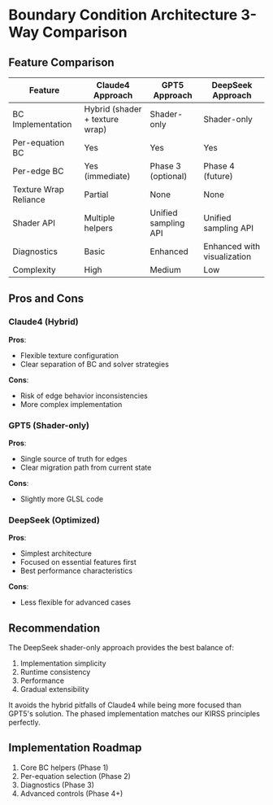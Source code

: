# Boundary Condition Architecture 3-Way Comparison

## Feature Comparison

| Feature               | Claude4 Approach | GPT5 Approach | DeepSeek Approach |
|-----------------------|------------------|---------------|-------------------|
| BC Implementation     | Hybrid (shader + texture wrap) | Shader-only | Shader-only |
| Per-equation BC       | Yes | Yes | Yes |
| Per-edge BC           | Yes (immediate) | Phase 3 (optional) | Phase 4 (future) |
| Texture Wrap Reliance | Partial | None | None |
| Shader API            | Multiple helpers | Unified sampling API | Unified sampling API |
| Diagnostics           | Basic | Enhanced | Enhanced with visualization |
| Complexity            | High | Medium | Low |

## Pros and Cons

### Claude4 (Hybrid)
**Pros**:
- Flexible texture configuration
- Clear separation of BC and solver strategies

**Cons**:
- Risk of edge behavior inconsistencies
- More complex implementation

### GPT5 (Shader-only)
**Pros**:
- Single source of truth for edges
- Clear migration path from current state

**Cons**:
- Slightly more GLSL code

### DeepSeek (Optimized)
**Pros**:
- Simplest architecture
- Focused on essential features first
- Best performance characteristics

**Cons**:
- Less flexible for advanced cases

## Recommendation

The DeepSeek shader-only approach provides the best balance of:
1. Implementation simplicity
2. Runtime consistency
3. Performance
4. Gradual extensibility

It avoids the hybrid pitfalls of Claude4 while being more focused than GPT5's solution. The phased implementation matches our KIRSS principles perfectly.

## Implementation Roadmap
1. Core BC helpers (Phase 1)
2. Per-equation selection (Phase 2)
3. Diagnostics (Phase 3)
4. Advanced controls (Phase 4+)